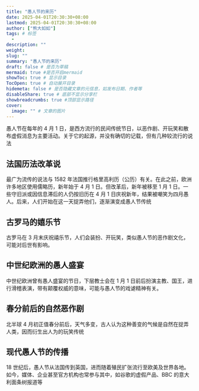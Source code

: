 ```yaml
---
title: "愚人节的来历"
date: 2025-04-01T20:30:30+08:00
lastmod: 2025-04-01T20:30:30+08:00
author: ["熊大如如"]
tags: # 标签
  -
description: ""
weight:
slug: ""
summary: "愚人节的来历"
draft: false # 是否为草稿
mermaid: true #是否开启mermaid
showToc: true # 显示目录
TocOpen: true # 自动展开目录
hidemeta: false # 是否隐藏文章的元信息，如发布日期、作者等
disableShare: true # 底部不显示分享栏
showbreadcrumbs: true #顶部显示路径
cover:
  image: "" # 文章的图片
---
```


愚人节在每年的 4 月 1 日，是西方流行的民间传统节日，以恶作剧、开玩笑和散布虚假消息为主要活动。关于它的起源，并没有确切的记载，但有几种较流行的说法

## 法国历法改革说

最广为流传的说法与 1582 年法国推行格里高利历（公历）有关。在此之前，欧洲许多地区使用儒略历，新年始于 4 月 1 日。但改革后，新年被移至 1 月 1 日。一些守旧派或因信息滞后的人仍按旧历在 4 月 1 日庆祝新年，结果被嘲笑为四月愚人。后来，人们开始在这一天捉弄他们，逐渐演变成愚人节传统

## 古罗马的嬉乐节

古罗马在 3 月末庆祝禧乐节，人们会装扮、开玩笑，类似愚人节的恶作剧文化，可能对后世有影响。

## 中世纪欧洲的愚人盛宴

中世纪欧洲曾有愚人盛宴的节日，下层教士会在 1 月 1 日前后扮演主教、国王，进行滑稽表演，带有颠覆权威的意味，可能与愚人节的戏谑精神有关。

## 春分前后的自然恶作剧

北半球 4 月初正值春分前后，天气多变，古人认为这种善变的气候是自然在捉弄人类，因而衍生出人为的玩笑传统

## 现代愚人节的传播

18 世纪后，愚人节从法国传到英国，进而随着殖民扩张流行至欧美及世界各地。如今，媒体、企业甚至官方机构也常参与其中，如谷歌的虚假产品、BBC 的意大利面条树报道等
